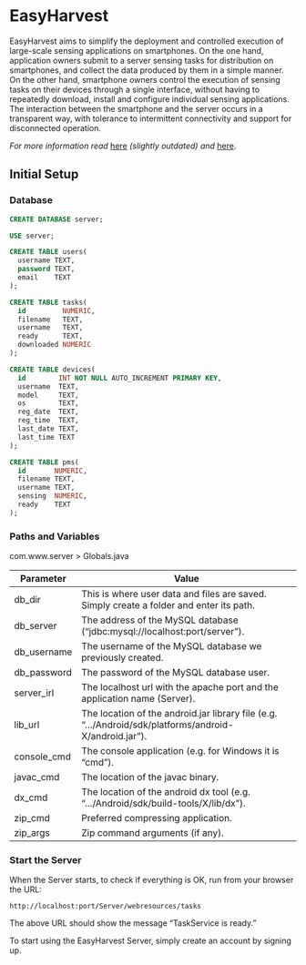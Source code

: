 # EasyHarvest
EasyHarvest aims to simplify the deployment and controlled execution of large-scale sensing applications on smartphones. On the one hand, application owners submit to a server sensing tasks for distribution on smartphones, and collect the data produced by them in a simple manner. On the other hand, smartphone owners control the execution of sensing tasks on their devices through a single interface, without having to repeatedly download, install and configure individual sensing applications. The interaction between the smartphone and the server occurs in a transparent way, with tolerance to intermittent connectivity and support for disconnected operation.

*For more information read* [here](http://www.inf.uth.gr/wp-content/uploads/formidable/Katsomallos_Emmanouil1.pdf) *(slightly outdated) and* [here](http://www.inf.uth.gr/wp-content/uploads/formidable/Katsomallos_Emmanouil1.pdf).

## Initial Setup

### Database
```sql
CREATE DATABASE server;
```

```sql
USE server;
```

```sql
CREATE TABLE users(
  username TEXT,
  password TEXT,
  email    TEXT
);
```

```sql
CREATE TABLE tasks(
  id         NUMERIC,
  filename   TEXT,
  username   TEXT,
  ready      TEXT,
  downloaded NUMERIC
);
```

```sql
CREATE TABLE devices(
  id        INT NOT NULL AUTO_INCREMENT PRIMARY KEY,
  username  TEXT,
  model     TEXT,
  os        TEXT,
  reg_date  TEXT,
  reg_time  TEXT,
  last_date TEXT,
  last_time TEXT
);
```

```sql
CREATE TABLE pms(
  id       NUMERIC,
  filename TEXT,
  username TEXT,
  sensing  NUMERIC,
  ready    TEXT
);
```

### Paths and Variables
com.www&#8203;.server > Globals.java

| Parameter     | Value         |
| ------------- | ------------- |
| db_dir        | This is where user data and files are saved. Simply create a folder and enter its path. |
| db_server     | The address of the MySQL database (“jdbc:mysql://localhost:port/server”). |
| db_username   | The username of the MySQL database we previously created. |
| db_password   | The password of the MySQL database user. |
| server_irl    | The localhost url with the apache port and the application name (Server). |
| lib_url       | The location of the android.jar library file (e.g. “…/Android/sdk/platforms/android-X/android.jar”). |
| console_cmd   | The console application (e.g. for Windows it is “cmd”). |
| javac_cmd     | The location of the javac binary. |
| dx_cmd        | The location of the android dx tool (e.g. “…/Android/sdk/build-tools/X/lib/dx”). |
| zip_cmd       | Preferred compressing application. |
| zip_args      | Zip command arguments (if any). |

### Start the Server
When the Server starts, to check if everything is OK, run from your browser the URL:

`http://localhost:port/Server/webresources/tasks`

The above URL should show the message “TaskService is ready.”

To start using the EasyHarvest Server, simply create an account by signing up.
